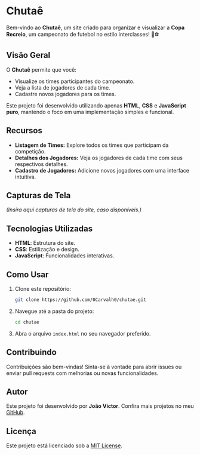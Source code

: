 # Chutaê

Bem-vindo ao **Chutaê**, um site criado para organizar e visualizar a **Copa Recreio**, um campeonato de futebol no estilo interclasses! 🎉⚽

## Visão Geral
O **Chutaê** permite que você:
- Visualize os times participantes do campeonato.
- Veja a lista de jogadores de cada time.
- Cadastre novos jogadores para os times.

Este projeto foi desenvolvido utilizando apenas **HTML**, **CSS** e **JavaScript puro**, mantendo o foco em uma implementação simples e funcional.

## Recursos
- **Listagem de Times:** Explore todos os times que participam da competição.
- **Detalhes dos Jogadores:** Veja os jogadores de cada time com seus respectivos detalhes.
- **Cadastro de Jogadores:** Adicione novos jogadores com uma interface intuitiva.

## Capturas de Tela
*(Insira aqui capturas de tela do site, caso disponíveis.)*

## Tecnologias Utilizadas
- **HTML**: Estrutura do site.
- **CSS**: Estilização e design.
- **JavaScript**: Funcionalidades interativas.

## Como Usar
1. Clone este repositório:
   ```bash
   git clone https://github.com/0Carvalh0/chutae.git
   ```
2. Navegue até a pasta do projeto:
   ```bash
   cd chutae
   ```
3. Abra o arquivo `index.html` no seu navegador preferido.

## Contribuindo
Contribuições são bem-vindas! Sinta-se à vontade para abrir issues ou enviar pull requests com melhorias ou novas funcionalidades.

## Autor
Este projeto foi desenvolvido por **João Victor**. Confira mais projetos no meu [GitHub](https://github.com/0Carvalh0).

## Licença
Este projeto está licenciado sob a [MIT License](LICENSE).

